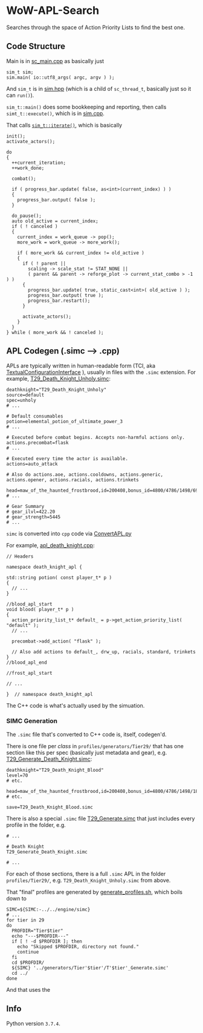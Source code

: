 # WoW-APL-Search
Searches through the space of Action Priority Lists to find the best one.

## Code Structure
Main is in [sc_main.cpp](https://github.com/simulationcraft/simc/blob/dragonflight/engine/sc_main.cpp#L370)
as basically just
```
sim_t sim;
sim.main( io::utf8_args( argc, argv ) );
```

And `sim_t` is in [sim.hpp](https://github.com/simulationcraft/simc/blob/dragonflight/engine/sim/sim.hpp#L61)
(which is a child of `sc_thread_t`, basically just so it can `run()`).

`sim_t::main()` does some bookkeeping and reporting, then calls `simt_t::execute()`,
which is in [sim.cpp](https://github.com/simulationcraft/simc/blob/dragonflight/engine/sim/sim.cpp#L3187).

That calls [`sim_t::iterate()`](https://github.com/simulationcraft/simc/blob/dragonflight/engine/sim/sim.cpp#L2889),
which is basically
```
init();
activate_actors();

do
{
  ++current_iteration;
  ++work_done;

  combat();

  if ( progress_bar.update( false, as<int>(current_index) ) )
  {
    progress_bar.output( false );
  }

  do_pause();
  auto old_active = current_index;
  if ( ! canceled )
  {
    current_index = work_queue -> pop();
    more_work = work_queue -> more_work();

    if ( more_work && current_index != old_active )
    {
      if ( ! parent ||
        scaling -> scale_stat != STAT_NONE ||
        ( parent && parent -> reforge_plot -> current_stat_combo > -1 ) )
      {
        progress_bar.update( true, static_cast<int>( old_active ) );
        progress_bar.output( true );
        progress_bar.restart();
      }

      activate_actors();
    }
  }
} while ( more_work && ! canceled );
```


## APL Codegen (.simc --> .cpp)
APLs are typically written in human-readable form (TCI, aka
[TextualConfigurationInterface](github.com/simulationcraft/simc/wiki/TextualConfigurationInterface)
), usually in files with the `.simc` extension. For example,
[T29_Death_Knight_Unholy.simc](github.com/simulationcraft/simc/blob/84ea508e96575079df70d00c9a2ce61eca3bb7f1/profiles/Tier29/T29_Death_Knight_Unholy.simc):
```
deathknight="T29_Death_Knight_Unholy"
source=default
spec=unholy
# ...

# Default consumables
potion=elemental_potion_of_ultimate_power_3
# ...

# Executed before combat begins. Accepts non-harmful actions only.
actions.precombat=flask
# ...

# Executed every time the actor is available.
actions=auto_attack

# Also do actions.aoe, actions.cooldowns, actions.generic, actions.opener, actions.racials, actions.trinkets

head=maw_of_the_haunted_frostbrood,id=200408,bonus_id=4800/4786/1498/6935,gem_id=192985
# ...

# Gear Summary
# gear_ilvl=422.20
# gear_strength=5445
# ...
```

`simc` is converted into `cpp` code via
[ConvertAPL.py](github.com/simulationcraft/simc/blob/dragonflight/engine/class_modules/apl/ConvertAPL.py)

For example,
[apl_death_knight.cpp](https://github.com/simulationcraft/simc/blob/dragonflight/engine/class_modules/apl/apl_death_knight.cpp):
```
// Headers

namespace death_knight_apl {

std::string potion( const player_t* p )
{
  // ...
}

//blood_apl_start
void blood( player_t* p )
{
  action_priority_list_t* default_ = p->get_action_priority_list( "default" );
  // ...

  precombat->add_action( "flask" );

  // Also add actions to default_, drw_up, racials, standard, trinkets
}
//blood_apl_end

//frost_apl_start

// ...

}  // namespace death_knight_apl
```

The C++ code is what's actually used by the simuation.

### SIMC Generation
The `.simc` file that's converted to C++ code is, itself, codegen'd.

There is one file per *class* in `profiles/generators/Tier29/`
that has one section like this per spec (basically just metadata and gear),
e.g. [T29_Generate_Death_Knight.simc](github.com/simulationcraft/simc/blob/84ea508e96575079df70d00c9a2ce61eca3bb7f1/profiles/generators/Tier29/T29_Generate_Death_Knight.simc):
```
deathknight="T29_Death_Knight_Blood"
level=70
# etc.

head=maw_of_the_haunted_frostbrood,id=200408,bonus_id=4800/4786/1498/1808,gem_id=192925
# etc.

save=T29_Death_Knight_Blood.simc
```

There is also a special `.simc` file
[T29_Generate.simc](github.com/simulationcraft/simc/blob/84ea508e96575079df70d00c9a2ce61eca3bb7f1/profiles/generators/Tier29/T29_Generate.simc)
that just includes every profile in the folder, e.g.
```
# ...

# Death Knight
T29_Generate_Death_Knight.simc

# ...
```

For each of those sections, there is a full `.simc` APL in the folder `profiles/Tier29/`,
e.g. `T29_Death_Knight_Unholy.simc` from above.

That "final" profiles are generated by
[generate_profiles.sh](github.com/simulationcraft/simc/blob/e411eeaf76a9322518d719da1c637b2153c2ea7f/generate_profiles.sh),
which boils down to
```
SIMC=${SIMC:-../../engine/simc}
# ...
for tier in 29
do
  PROFDIR="Tier$tier"
  echo "---$PROFDIR---"
  if [ ! -d $PROFDIR ]; then
    echo "Skipped $PROFDIR, directory not found."
    continue
  fi
  cd $PROFDIR/
  ${SIMC} '../generators/Tier'$tier'/T'$tier'_Generate.simc'
  cd ../
done
```

And that uses the

## Info
Python version `3.7.4`.
